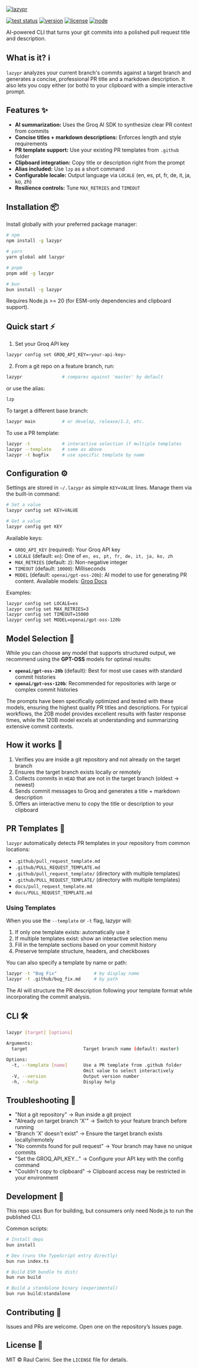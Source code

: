 [![lazypr](https://lazypr.vercel.app/og-image.png)](https://lazypr.vercel.app)

[![test status](https://img.shields.io/github/actions/workflow/status/r4ultv/lazypr/test.yml)](https://github.com/r4ultv/lazypr/actions/workflows/test.yml)
[![version](https://img.shields.io/npm/v/lazypr.svg)](https://www.npmjs.com/package/lazypr)
[![license](https://img.shields.io/github/license/r4ultv/lazypr.svg)](https://github.com/r4ultv/lazypr/blob/main/LICENSE)
[![node](https://img.shields.io/badge/node-%3E%3D20.0-43853d?logo=node.js&logoColor=white)](https://nodejs.org)

AI-powered CLI that turns your git commits into a polished pull request title and description.

## What is it? ℹ️

`lazypr` analyzes your current branch's commits against a target branch and generates a concise, professional PR title and a markdown description. It also lets you copy either (or both) to your clipboard with a simple interactive prompt.

## Features ✨

- **AI summarization:** Uses the Groq AI SDK to synthesize clear PR context from commits
- **Concise titles + markdown descriptions:** Enforces length and style requirements
- **PR template support:** Use your existing PR templates from `.github` folder
- **Clipboard integration:** Copy title or description right from the prompt
- **Alias included:** Use `lzp` as a short command
- **Configurable locale:** Output language via `LOCALE` (en, es, pt, fr, de, it, ja, ko, zh)
- **Resilience controls:** Tune `MAX_RETRIES` and `TIMEOUT`

## Installation 📦

Install globally with your preferred package manager:

```bash
# npm
npm install -g lazypr

# yarn
yarn global add lazypr

# pnpm
pnpm add -g lazypr

# bun
bun install -g lazypr
```

Requires Node.js >= 20 (for ESM-only dependencies and clipboard support).

## Quick start ⚡

1) Set your Groq API key

```bash
lazypr config set GROQ_API_KEY=<your-api-key>
```

2) From a git repo on a feature branch, run:

```bash
lazypr               # compares against 'master' by default
```

or use the alias:

```bash
lzp
```

To target a different base branch:

```bash
lazypr main          # or develop, release/1.2, etc.
```

To use a PR template:

```bash
lazypr -t            # interactive selection if multiple templates
lazypr --template    # same as above
lazypr -t bugfix     # use specific template by name
```

## Configuration ⚙️

Settings are stored in `~/.lazypr` as simple `KEY=VALUE` lines. Manage them via the built-in command:

```bash
# Set a value
lazypr config set KEY=VALUE

# Get a value
lazypr config get KEY
```

Available keys:

- `GROQ_API_KEY` (required): Your Groq API key
- `LOCALE` (default: `en`): One of `en, es, pt, fr, de, it, ja, ko, zh`
- `MAX_RETRIES` (default: `2`): Non-negative integer
- `TIMEOUT` (default: `10000`): Milliseconds
- `MODEL` (default: `openai/gpt-oss-20b`): AI model to use for generating PR content. Available models: [Groq Docs](https://console.groq.com/docs/structured-outputs#supported-models)

Examples:

```bash
lazypr config set LOCALE=es
lazypr config set MAX_RETRIES=3
lazypr config set TIMEOUT=15000
lazypr config set MODEL=openai/gpt-oss-120b
```

## Model Selection 🤖

While you can choose any model that supports structured output, we recommend using the **GPT-OSS** models for optimal results:

- **`openai/gpt-oss-20b`** (default): Best for most use cases with standard commit histories
- **`openai/gpt-oss-120b`**: Recommended for repositories with large or complex commit histories

The prompts have been specifically optimized and tested with these models, ensuring the highest quality PR titles and descriptions. For typical workflows, the 20B model provides excellent results with faster response times, while the 120B model excels at understanding and summarizing extensive commit contexts.

## How it works 🧠

1. Verifies you are inside a git repository and not already on the target branch
2. Ensures the target branch exists locally or remotely
3. Collects commits in `HEAD` that are not in the target branch (oldest → newest)
4. Sends commit messages to Groq and generates a title + markdown description
5. Offers an interactive menu to copy the title or description to your clipboard

## PR Templates 📝

`lazypr` automatically detects PR templates in your repository from common locations:

- `.github/pull_request_template.md`
- `.github/PULL_REQUEST_TEMPLATE.md`
- `.github/pull_request_template/` (directory with multiple templates)
- `.github/PULL_REQUEST_TEMPLATE/` (directory with multiple templates)
- `docs/pull_request_template.md`
- `docs/PULL_REQUEST_TEMPLATE.md`

### Using Templates

When you use the `--template` or `-t` flag, lazypr will:

1. If only one template exists: automatically use it
2. If multiple templates exist: show an interactive selection menu
3. Fill in the template sections based on your commit history
4. Preserve template structure, headers, and checkboxes

You can also specify a template by name or path:

```bash
lazypr -t "Bug Fix"              # by display name
lazypr -t .github/bug_fix.md     # by path
```

The AI will structure the PR description following your template format while incorporating the commit analysis.

## CLI 🛠️

```bash
lazypr [target] [options]

Arguments:
  target                     Target branch name (default: master)

Options:
  -t, --template [name]      Use a PR template from .github folder
                             Omit value to select interactively
  -V, --version              Output version number
  -h, --help                 Display help
```

## Troubleshooting 🛟

- "Not a git repository" → Run inside a git project
- "Already on target branch 'X'" → Switch to your feature branch before running
- "Branch 'X' doesn't exist" → Ensure the target branch exists locally/remotely
- "No commits found for pull request" → Your branch may have no unique commits
- "Set the GROQ_API_KEY..." → Configure your API key with the config command
- "Couldn't copy to clipboard" → Clipboard access may be restricted in your environment

## Development 🧪

This repo uses Bun for building, but consumers only need Node.js to run the published CLI.

Common scripts:

```bash
# Install deps
bun install

# Dev (runs the TypeScript entry directly)
bun run index.ts

# Build ESM bundle to dist/
bun run build

# Build a standalone binary (experimental)
bun run build:standalone
```

## Contributing 🤝

Issues and PRs are welcome. Open one on the repository’s Issues page.

## License 📄

MIT © Raul Carini. See the `LICENSE` file for details.
